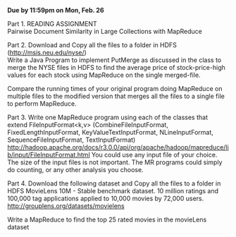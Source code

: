 **Due by 11:59pm on Mon, Feb. 26**

Part 1. READING ASSIGNMENT  
   Pairwise Document Similarity in Large Collections with MapReduce

Part 2. Download and Copy all the files to a folder in HDFS (http://msis.neu.edu/nyse/)  
Write a Java Program to implement PutMerge as discussed in the class to merge the NYSE files in HDFS to find the average price of stock-price-high values for each stock using MapReduce on the single merged-file.

Compare the running times of your original program doing MapReduce on multiple files to the modified version that merges all the files to a single file to perform MapReduce.

Part 3. Write one MapReduce program using each of the classes that extend FileInputFormat<k,v>
(CombineFileInputFormat, FixedLengthInputFormat, KeyValueTextInputFormat, NLineInputFormat, SequenceFileInputFormat, TextInputFormat)
http://hadoop.apache.org/docs/r3.0.0/api/org/apache/hadoop/mapreduce/lib/input/FileInputFormat.html
You could use any input file of your choice. The size of the input files is not important. The MR programs could simply do counting, or any other analysis you choose.

Part 4. Download the following dataset and Copy all the files to a folder in HDFS
MovieLens 10M - Stable benchmark dataset. 10 million ratings and 100,000 tag applications applied to 10,000 movies by 72,000 users.
http://grouplens.org/datasets/movielens

Write a MapReduce to find the top 25 rated movies in the movieLens dataset

